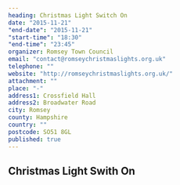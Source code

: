 ```yaml
---
heading: Christmas Light Switch On
date: "2015-11-21"
"end-date": "2015-11-21"
"start-time": "18:30"
"end-time": "23:45"
organizer: Romsey Town Council
email: "contact@romseychristmaslights.org.uk"
telephone: ""
website: "http://romseychristmaslights.org.uk/"
attachment: ""
place: "-"
address1: Crossfield Hall
address2: Broadwater Road
city: Romsey
county: Hampshire
country: ""
postcode: SO51 8GL
published: true
---
```




## Christmas Light Swith On
